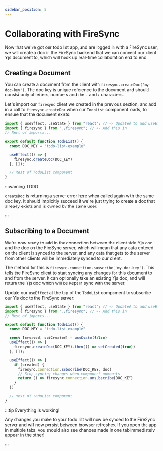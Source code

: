 ```yaml
---
sidebar_position: 5
---
```


# Collaborating with FireSync

Now that we've got our todo list app, and are logged in with a FireSync user, we will create a doc in the FireSync backend that we can connect our client Yjs document to, which will hook up real-time collaboration end to end!

## Creating a Document

You can create a document from the client with `firesync.createDoc('my-doc-key')`. The doc key is unique reference to the document and should consist only of letters, numbers and the `-` and `/` characters.

Let's import our `firesync` client we created in the previous section, and add in a call to `firesync.createDoc` when our `TodoList` component loads, to ensure that the document exists:

```ts title=src/TodoList.tsx
import { useEffect, useState } from "react"; // <- Updated to add useEffect
import { firesync } from "./firesync"; // <- Add this in
// Rest of imports...

export default function TodoList() {
  const DOC_KEY = "todo-list-example"

  useEffect(() => {
    firesync.createDoc(DOC_KEY)
  }, []);

  // Rest of TodoList component
}
```

:::warning TODO

`createDoc` is returning a server error here when called again with the same doc key. It should implicitly succeed if we're just trying to create a doc that already exists and is owned by the same user.

:::

## Subscribing to a Document

We're now ready to add in the connection between the client side Yjs doc and the doc on the FireSync server, which will mean that any data entered on the client is synced to the server, and any data that gets to the server from other clients will be immediately synced to our client.

The method for this is `firesync.connection.subscribe('my-doc-key')`. This tells the FireSync client to start syncing any changes for this document to and from the server. It can optionally take an existing Yjs doc, and will return the Yjs doc which will be kept in sync with the server.

Update our `useEffect` at the top of the `TodoList` compoment to subscribe our Yjs doc to the FireSync server:

```ts title=src/TodoList.tsx
import { useEffect, useState } from "react"; // <- Updated to add useEffect
import { firesync } from "./firesync"; // <- Add this in
// Rest of imports...

export default function TodoList() {
  const DOC_KEY = "todo-list-example"

  const [created, setCreated] = useState(false)
  useEffect(() => {
    firesync.createDoc(DOC_KEY).then(() => setCreated(true))
  }, []);

  useEffect(() => {
    if (created) {
      firesync.connection.subscribe(DOC_KEY, doc)
      // Stop syncing changes when component unmounts
      return () => firesync.connection.unsubscribe(DOC_KEY)
    }
  })

  // Rest of TodoList component
}
```

:::tip Everything is working!

Any changes you make to your todo list will now be synced to the FireSync server and will now persist between browser refreshes. If you open the app in multiple tabs, you should also see changes made in one tab immediately appear in the other!

:::
